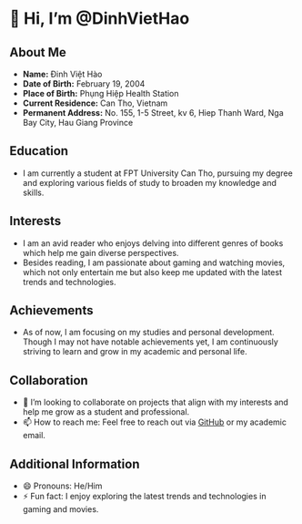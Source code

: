 # 👋 Hi, I’m @DinhVietHao

## About Me
- **Name:** Đinh Việt Hào
- **Date of Birth:** February 19, 2004
- **Place of Birth:** Phụng Hiệp Health Station
- **Current Residence:** Can Tho, Vietnam
- **Permanent Address:** No. 155, 1-5 Street, kv 6, Hiep Thanh Ward, Nga Bay City, Hau Giang Province

## Education
- I am currently a student at FPT University Can Tho, pursuing my degree and exploring various fields of study to broaden my knowledge and skills.

## Interests
- I am an avid reader who enjoys delving into different genres of books which help me gain diverse perspectives.
- Besides reading, I am passionate about gaming and watching movies, which not only entertain me but also keep me updated with the latest trends and technologies.

## Achievements
- As of now, I am focusing on my studies and personal development. Though I may not have notable achievements yet, I am continuously striving to learn and grow in my academic and personal life.

## Collaboration
- 💞️ I’m looking to collaborate on projects that align with my interests and help me grow as a student and professional.
- 📫 How to reach me: Feel free to reach out via [GitHub](https://github.com/DinhVietHao) or my academic email.

## Additional Information
- 😄 Pronouns: He/Him
- ⚡ Fun fact: I enjoy exploring the latest trends and technologies in gaming and movies.

<!---
DinhVietHao/DinhVietHao is a ✨ special ✨ repository because its `README.md` (this file) appears on your GitHub profile.
You can click the Preview link to take a look at your changes.
--->
